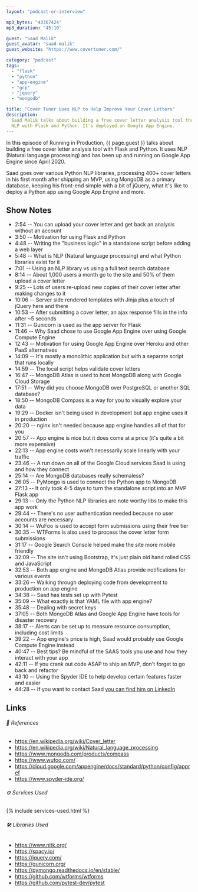 ```yaml
---
layout: "podcast-or-interview"

mp3_bytes: "43367424"
mp3_duration: "45:10"

guest: "Saad Malik"
guest_avatar: "saad-malik"
guest_website: "https://www.covertuner.com/"

category: "podcast"
tags:
  - "flask"
  - "python"
  - "app-engine"
  - "gcp"
  - "jquery"
  - "mongodb"

title: "Cover Tuner Uses NLP to Help Improve Your Cover Letters"
description:
  Saad Malik talks about building a free cover letter analysis tool that uses
  NLP with Flask and Python. It's deployed on Google App Engine.
---
```


In this episode of Running in Production, {{ page.guest }} talks about building
a free cover letter analysis tool with Flask and Python. It uses NLP (Natural
language processing) and has been up and running on Google App Engine since
April 2020.

Saad goes over various Python NLP libraries, processing 400+ cover letters in
his first month after shipping an MVP, using MongoDB as a primary database,
keeping his front-end simple with a bit of jQuery, what it's like to deploy a
Python app using Google App Engine and more.

## Show Notes

- 2:54 -- You can upload your cover letter and get back an analysis without an account
- 3:50 -- Motivation for using Flask and Python
- 4:48 -- Writing the "business logic" in a standalone script before adding a web layer
- 5:48 -- What is NLP (Natural language processing) and what Python libraries exist for it
- 7:01 -- Using an NLP library vs using a full text search database
- 8:14 -- About 1,000 users a month go to the site and 50% of them upload a cover letter
- 9:25 -- Lots of users re-upload new copies of their cover letter after making changes to it
- 10:06 -- Server side rendered templates with Jinja plus a touch of jQuery here and there
- 10:53 -- After submitting a cover letter, an ajax response fills in the info after ~5 seconds
- 11:31 -- Gunicorn is used as the app server for Flask
- 11:46 -- Why Saad chose to use Google App Engine over using Google Compute Engine
- 12:43 -- Motivation for using Google App Engine over Heroku and other PaaS alternatives
- 14:09 -- It's mostly a monolithic application but with a separate script that runs locally
- 14:59 -- The local script helps validate cover letters
- 16:47 -- MongoDB Atlas is used to host MongoDB along with Google Cloud Storage
- 17:51 -- Why did you choose MongoDB over PostgreSQL or another SQL database?
- 18:50 -- MongoDB Compass is a way for you to visually explore your data
- 19:29 -- Docker isn't being used in development but app engine uses it in production
- 20:20 -- nginx isn't needed because app engine handles all of that for you
- 20:57 -- App engine is nice but it does come at a price (it's quite a bit more expensive)
- 22:13 -- App engine costs won't necessarily scale linearly with your traffic
- 23:46 -- A run down on all of the Google Cloud services Saad is using and how they connect
- 25:14 -- Are MongoDB databases really schemaless?
- 26:05 -- PyMongo is used to connect the Python app to MongoDB
- 27:13 -- It only took 4-5 days to turn the standalone script into an MVP Flask app
- 29:13 -- Only the Python NLP libraries are note worthy libs to make this app work
- 29:44 -- There's no user authentication needed because no user accounts are necessary
- 30:14 -- WuFoo is used to accept form submissions using their free tier
- 30:35 -- WTForms is also used to process the cover letter form submissions
- 31:17 -- Google Search Console helped make the site more mobile friendly
- 32:09 -- The site isn't using Bootstrap, it's just plain old hand rolled CSS and JavaScript
- 32:53 -- Both app engine and MongoDB Atlas provide notifications for various events
- 33:26 -- Walking through deploying code from development to production on app engine
- 34:38 -- Saad has tests set up with Pytest
- 35:09 -- What exactly is that YAML file with app engine?
- 35:48 -- Dealing with secret keys
- 37:05 -- Both MongoDB Atlas and Google App Engine have tools for disaster recovery
- 38:17 -- Alerts can be set up to measure resource consumption, including cost limits
- 39:22 -- App engine's price is high, Saad would probably use Google Compute Engine instead
- 40:47 -- Best tips? Be mindful of the SAAS tools you use and how they interact with your app
- 42:11 -- If you crank out code ASAP to ship an MVP, don't forget to go back and refactor
- 43:10 -- Using the Spyder IDE to help develop certain features faster and easier
- 44:28 -- If you want to contact Saad [you can find him on LinkedIn](https://www.linkedin.com/in/saad-mal/)

## Links

###### 📄 References

- <https://en.wikipedia.org/wiki/Cover_letter>
- <https://en.wikipedia.org/wiki/Natural_language_processing>
- <https://www.mongodb.com/products/compass>
- <https://www.wufoo.com/>
- <https://cloud.google.com/appengine/docs/standard/python/config/appref>
- <https://www.spyder-ide.org/>

###### ⚙️ Services Used

{% include services-used.html %}

###### 🛠 Libraries Used

- <https://www.nltk.org/>
- <https://spacy.io/>
- <https://jquery.com/>
- <https://gunicorn.org/>
- <https://pymongo.readthedocs.io/en/stable/>
- <https://github.com/wtforms/wtforms>
- <https://github.com/pytest-dev/pytest>
